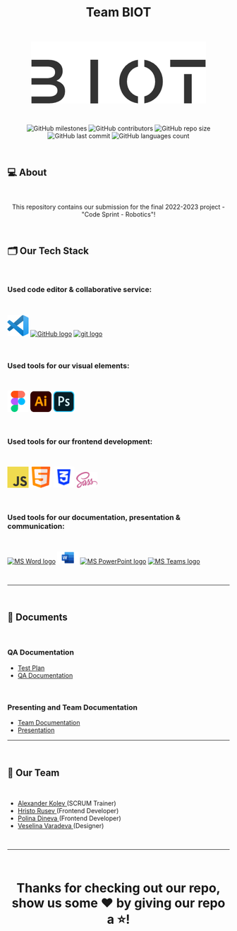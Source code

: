 <h1 align="center">Team BIOT</h1>

 

<p align="center">
<img src="./client/src/assests/logo black.png"/>
</p>

 

<p align = "center">
<img alt="GitHub milestones" src="https://img.shields.io/github/milestones/all/codingburgas/2122-the-games--adventures-atmos-final-project-2022?style=flat-square">
<img alt="GitHub contributors" src="https://img.shields.io/github/contributors/codingburgas/2122-the-games--adventures-atmos-final-project-2022?style=flat-square">
<img alt="GitHub repo size" src="https://img.shields.io/github/repo-size/codingburgas/2122-the-games--adventures-atmos-final-project-2022?style=flat-square">
<img alt="GitHub last commit" src="https://img.shields.io/github/last-commit/codingburgas/2122-the-games--adventures-atmos-final-project-2022?style=flat-square">
<img alt="GitHub languages count"src="https://img.shields.io/github/languages/count/codingburgas/2122-the-games--adventures-atmos-final-project-2022?style=flat-square">
<br>

 

## 💻 About

 

<p align="center">This repository contains our submission for the final 2022-2023 project - "Code Sprint - Robotics"!</p>

 

## 🗂️ Our Tech Stack

 

### Used code editor & collaborative service:

 
<p align="left" gap="10px">
<a href="https://code.visualstudio.com/"><img src="./repo/Visual_Studio_Code_1.35_icon.svg.png" alt="VS code logo" width=48px /></a>
<a href="https://github.com/"><img src="https://img.icons8.com/nolan/344/github.png" alt="GitHub logo" width=52px /></a>
<a href="https://git-scm.com/"><img src="https://img.icons8.com/nolan/344/git.png" alt="git logo" width=52px /></a>
</p>

 

### Used tools for our visual elements:

 
<p align="left" gap="10px">
<a href="https://www.figma.com"><img src="./repo/figma logo.png" alt="Figma logo" width=48px/></a>
<a href="https://www.adobe.com/bg/products/illustrator.html"><img src="./repo/Adobe_Illustrator_CC_icon.png" alt="Adobe logo" width=48px/></a>
<a href="https://www.adobe.com/bg/products/photoshop/"><img src="./repo/1200px-Adobe_Photoshop_Mobile_icon.png" alt="Photoshop logo" width=48px/></a>

 

### Used tools for our frontend development:

 
<p align="left" gap="10px">
<a href="https://www.javascript.com/"><img src="./repo/JavaScript-logo.png" alt="javascript" width=48px /></a>
<a href="#"><img src="./repo/html logo.png" alt="html" width=48px /></a>
<a href="#"><img src="./repo/icons8-css-32.png" width=48px /></a>
<a href="#"><img src="./repo/sass-logo.png" width=48px /></a>
</p>


 

### Used tools for our documentation, presentation & communication:

 
<p align="left" gap="10px">
<a href="https://www.microsoft.com/en-ww/microsoft-365/onedrive/online-cloud-storage"><img src="https://www.myce.com/wp-content/images_posts/2017/03/myce-onedrive-logo.png" alt="MS Word logo" width=48px /></a>
<a href="https://www.microsoft.com/en-ww/microsoft-365/word"><img src="./repo/Microsoft-Word-Logo.png" alt="MS Word logo" width=48px /></a>
<a href="https://www.microsoft.com/en-ww/microsoft-365/powerpoint"><img src="../repo/Power-Point-logo.png" alt="MS PowerPoint logo" width=48px /></a>
<a href="https://www.microsoft.com/en/microsoft-teams/group-chat-software"><img src="https://img.icons8.com/color/344/microsoft-teams.png" alt = "MS Teams logo" width=46px /></a>
</p>

 

<hr>

 

## 📄 Documents

 

### QA Documentation


- [Test Plan](https://github.com/codingburgas/2122-the-games--adventures-atmos-final-project-2022/raw/main/docs/Atmos%20-%20Test%20plan.docx)
- [QA Documentation](https://github.com/codingburgas/2122-the-games--adventures-atmos-final-project-2022/raw/main/docs/Atmos%20-%20client%20QA%20Doc.xlsx)

 

### Presenting and Team Documentation


- [Team Documentation](https://github.com/codingburgas/2122-the-games--adventures-atmos-final-project-2022/raw/main/docs/Atmos%20-%20Documentation.docx)
- [Presentation](https://github.com/codingburgas/2122-the-games--adventures-atmos-final-project-2022/raw/main/docs/Atmos%20-%20Presentation.pptx)
 
    
<hr>

 

## 🧒 Our Team

 

- <a href = "https://github.com/AMKolev22"> Alexander Kolev </a> (SCRUM Trainer) 
- <a href = "https://github.com/HPRusev22"> Hristo Rusev </a> (Frontend Developer)
- <a href = "https://github.com/PDDineva22"> Polina Dineva </a> (Frontend Developer)
- <a href = "https://github.com/VTVaradeva22"> Veselina Varadeva </a> (Designer)


 

<hr>

 

<h1 align="center">Thanks for checking out our repo, show us some ❤️ by giving our repo a ⭐️!</h1>
